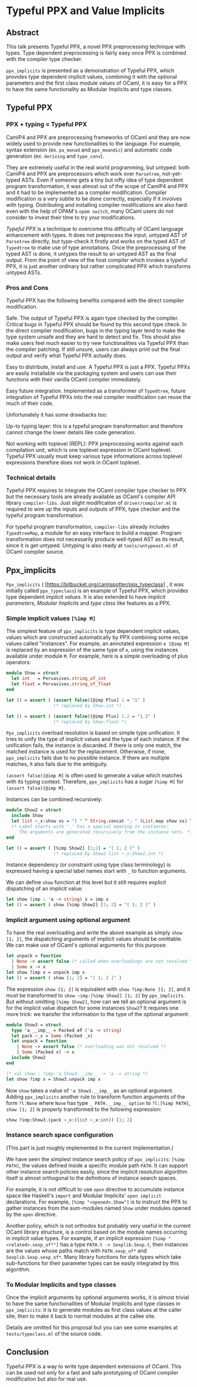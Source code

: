 # Typeful PPX and Value Implicits

## Abstract

This talk presents Typeful PPX, a novel PPX preprocessing technique with types.
Type dependent preprocessing is fairly easy once PPX is combined with
the compiler type checker.

`ppx_implicits` is presented as a demonstration of Typeful PPX,
which provides type dependent implicit values, combining it with
the optional parameters and the first class module values of OCaml,
it is easy for a PPX to have the same functionality as Modular Implicits
and type classes.

## Typeful PPX

### PPX + typing = Typeful PPX

CamlP4 and PPX are preprocessing frameworks of OCaml and they are now widely
used to provide new functionalities to
the language. For example, syntax extension (ex. `pa_monad` and `ppx_moandic`)
and automatic code generation (ex. `deriving` and `type_conv`).

They are extremely useful in the real world programming, but untyped:
both CamlP4 and PPX are preprocessors which work over `Parsetree`,
not-yet-typed ASTs. Even if someone gets a tiny but nifty idea of
type dependent program transformation, it was almost out of the scope
of CamlP4 and PPX and it had to be implemented as a compiler modification.
Compiler modification is a very subtle to be done correctly,
especially if it involves with typing. Distributing and installing
compiler modifications are also hard: even with the help of OPAM's
`opam switch`, many OCaml users do not consider to invest their time
to try your modifications. 

*Typeful PPX* is a technique to overcome this difficulty of OCaml language
enhancement with types. It does not preprocess the input, untyped AST
of `Parsetree` directly, but type-check it firstly and works on
the typed AST of `Typedtree` to make use of type annotations. 
Once the preprocessing of the typed AST is done, it untypes the result
to an untyped AST as the final output. From the point of view of
the host compiler which invokes a typeful PPX, it is just another ordinary
but rather complicated PPX which transforms untyped ASTs.

### Pros and Cons

Typeful PPX has the following benefits compared with the direct compiler
modification.

Safe. The output of Typeful PPX is again type checked by the compiler.
Critical bugs in Typeful PPX should be found by this second type check.
In the direct compiler modification, bugs in the typing layer tend to
make the type system unsafe and they are hard to detect and fix.
This should also make users feel much easier to try new functionalities
via Typeful PPX than the compiler patching. If still unsure, users can always
print out the final output and verify what Typeful PPX actually does. 

Easy to distribute, install and use. A Typeful PPX is just a PPX.
Typeful PPXs are easily installable via the packaging system and
users can use their functions with their vanilla OCaml compiler immediately.

Easy future integration. Implemented as a transformer of `Typedtree`,
future integration of Typeful PPXs into the real compiler modification
can reuse the much of their code.

Unfortunately it has some drawbacks too:

Up-to typing layer: this is a typeful program transformation
and therefore cannot change the lower details like code generation.

Not working with toplevel (REPL): PPX preprocessing works
against each compilation unit, which is one toplevel expression in OCaml toplevel.
Typeful PPX usually must keep various type informations
across toplevel expressions therefore does not work in OCaml toplevel.

### Technical details

Typeful PPX requires to integrate the OCaml compiler type checker to PPX
but the necessary tools are already available as OCaml's compiler API library
`compiler-libs`. Just slight modification of `driver/compiler.ml` is required
to wire up the inputs and outputs of PPX, type checker
and the typeful program transformation.

For typeful program transformation, `compiler-libs` already includes `TypedtreeMap`, a module for an easy interface to build a mapper.
Program transformation does not necessarily produce well-typed AST as its result, since it is get untyped. Untyping is also ready at `tools/untypeast.ml` of OCaml compiler source.

## Ppx_implicits

`Ppx_implicits` ( [https://bitbucket.org/camlspotter/ppx_typeclass] ,
it was initially called `ppx_typeclass`) is an example of Typeful PPX,
which provides type dependent *implicit values*. It is also extended to
have *implicit parameters*, *Modular Implicits* and *type class* like features
as a PPX.

### Simple implicit values `[%imp M]`

The simplest feature of `ppx_implicits` is type dependent implicit values,
values which are constructed automatically by PPX combining some recipe values
called "instances".
For example, an annotated expression `e [@imp M]` is replaced by
an expression of the same type of `e`, using the instances available under
module `M`. For example, here is a simple overloading of plus operators:

```ocaml
module Show = struct
  let int   = Pervasives.string_of_int
  let float = Pervasives.string_of_float
end

let () = assert ( (assert false)[@imp Plus] 1 = "1" )
                  (* replaced by Show.int *)

let () = assert ( (assert false)[@imp Plus] 1.2 = "1.2" )
                  (* replaced by Show.float *)
```

`Ppx_implicits` overload resolution is based on simple type unification.
It tries to unify the type of implicit values and the type of each instance.
If the unification fails, the instance is discarded. If there is only one
match, the matched instance is used for the replacement. Otherwise,
if none, `ppx_implicits` fails due to no possible instance. If there are
multiple matches, it also fails due to the ambiguity.

`(assert false)[@imp M]` is often used to generate a value which
matches with its typing context. Therefore, `ppx_implicits` has a sugar
`[%imp M]` for `(assert false)[@imp M]`.

Instances can be combined recursively:

```ocaml
module Show2 = struct
  include Show
  let list ~_x:show xs = "[ " ^ String.concat "; " (List.map show xs) ^ " ]"
  (* Label starts with '_' has a special meaning in instances:
     The arguments are generated recursively from the instance sets. *)
end

let () = assert ( [%imp Show2] [1;2] = "[ 1; 2 ]" )
                  (* replaced by Show2.list ~_x:Show2.int *)
```

Instance dependency (or constraint using type class terminology) is expressed
having a special label names start with `_` to function arguments.

We can define `show` function at this level but it still requires explicit
dispatching of an implicit value:

```ocaml
let show (imp : 'a -> string) x = imp x
let () = assert ( show [%imp Show2] [1; 2] = "[ 1; 2 ]" )
```

### Implicit argument using optional argument

To have the real overloading and write the above example as
simply `show [1; 2]`, the dispatching arguments of implicit values
should be omittable.  We can make use of OCaml's optional arguments
for this purpose:

```ocaml
let unpack = function
  | None -> assert false (* called when overloadings are not resolved *)
  | Some x -> x
let show ?imp x = unpack imp x
let () = assert ( show [1; 2] = "[ 1; 2 ]" )
```

The expression `show [1; 2]` is equivalent with `show ?imp:None [1; 2]`,
and it must be transformed to `show ~imp:[%imp Show2] [1; 2]`
by `ppx_implicits`.  But without omitting `[%imp Show2]`, how can we tell
an optional argument is for the implicit value dispatch
for some instances `Show2`?
It requires one more trick: we transfer the information to the type of
the optional argument:

```ocaml
module Show3 = struct
  type 'a __imp__ = Packed of ('a -> string)
  let pack ~_x = Some (Packed _x)
  let unpack = function
    | None -> assert false (* overloading was not resolved *)
    | Some (Packed x) -> x
  include Show2
end

(* val show : ?imp:'a Show3.__imp__ -> 'a -> string *)
let show ?imp x = Show3.unpack imp x
```

Now `show` takes a value of `'a Show3.__imp__` as an optional argument.
Adding `ppx_implicits` another rule to transform function arguments of
the form `?l:None` where `None` has type `_ PATH.__imp__ option` to
`?l:[%imp PATH]`, `show [1; 2]` is properly transformed to
the following expression:

```ocaml
show ?imp:Show3.(pack ~_x:(list ~_x:int)) [1; 2]
```

### Instance search space configuration

(This part is just roughly implemented in the current implementation.)

We have seen the simplest instance search policy of `ppx_implicits`:
`[%imp PATH]`, the values defined inside a specific module path `PATH`.
It can support other instance search policies easily,
since the implicit resolution algorithm itself is almost orthogonal
to the definitions of instance search spaces.

For example, it is not difficult to  use `open` directive
to accumulate instance space like Haskell's `import`
and Modular Implicits' `open implicit` declarations.
For example, `[%imp "<opened>.Show"]` is to instruct the PPX to gather
instances from the sum-modules named `Show` under modules opened
by the `open` directive.

Another policy, which is not orthodox but probably very useful
in the current OCaml library structure, is a control based on
the module names occurring in implicit value types.
For example, if an implicit expression `[%imp "<related>.sexp_of*"]`
has a type `PATH.t -> Sexplib.Sexp.t`, then instances are the values
whose paths match with  `PATH.sexp_of*` and `Sexplib.Sexp.sexp_of*`.
Many library functions for data types which take sub-functions for
their parameter types can be easily integrated by this algorithm.

### To Modular Implicits and type classes

Once the implicit arguments by optional arguments works, it is almost
trivial to have the same functionalities of Modular Implicits
and type classes in `ppx_implicits`: it is to generate modules
as first class values at the caller site, then to make it back
to normal modules at the callee site.

Details are omitted for this proposal but you can see some examples
at `tests/typeclass.ml` of the source code.

## Conclusion

Typeful PPX is a way to write type dependent extensions of OCaml.
This can be used not only for a fast and safe prototyping of OCaml compiler
modification but also for real use.

